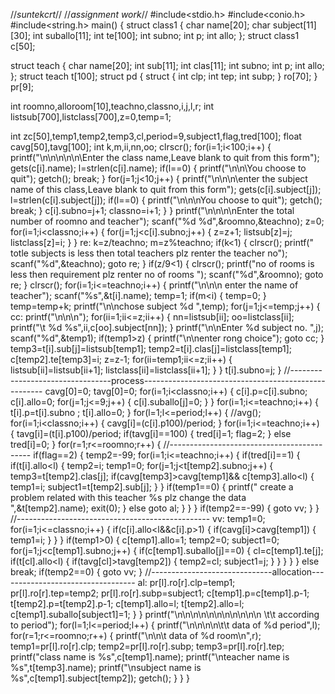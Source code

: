 //*suntekcrt*//
//*assignment work*//
#include<stdio.h> 
#include<conio.h>
#include<string.h>
main() 
{ 
struct class1 
{
char name[20];
char subject[11][30];
int suballo[11];
int te[100];
int subno;
int p;
int allo;
}; struct class1 c[50];

struct teach
{ 
char name[20];
int sub[11];
int clas[11];
int subno;
int p;
int allo;
}; struct teach t[100]; 
struct pd
{ 
struct
{
int clp;
int tep;
int subp;
} ro[70];
} pr[9];

int roomno,alloroom[10],teachno,classno,i,j,l,r;
int listsub[700],listclass[700],z=0,temp=1;

int zc[50],temp1,temp2,temp3,cl,period=9,subject1,flag,tred[100];
float cavg[50],tavg[100];
int k,m,ii,nn,oo;
clrscr();
for(i=1;i<100;i++)
{
printf("\n\n\n\n\n\Enter the class name,Leave blank to quit from this form");
gets(c[i].name);
l=strlen(c[i].name);
if(l==0) 
{
printf("\n\n\You choose to quit");
getch();
break;
}
for(j=1;j<10;j++)
{
printf("\n\n\n\enter the subject name of this class,Leave blank to quit from this form");
gets(c[i].subject[j]);
l=strlen(c[i].subject[j]);
if(l==0)
{
printf("\n\n\nYou choose to quit");
getch();
break;
}
c[i].subno=j+1;
classno=i+1;
}
}
printf("\n\n\n\nEnter the total number of roomno and teacher");
scanf("%d %d",&roomno,&teachno);
z=0;
for(i=1;i<classno;i++)
{
for(j=1;j<c[i].subno;j++)
{
z=z+1;
listsub[z]=j;
listclass[z]=i;
}
}
re: k=z/teachno;
m=z%teachno;
if(k<1)
{
clrscr();
printf(" totle subjects is less then total teachers plz renter the teacher no");
scanf("%d",&teachno);
goto re;
}
if(z/9<1)
{
clrscr();
printf("no of rooms is less then requirement plz renter no of rooms ");
scanf("%d",&roomno);
goto re;
}
clrscr();
for(i=1;i<=teachno;i++)
{
printf("\n\n\n enter the name of teacher");
scanf("%s",&t[i].name);
temp=1;
if(m<i)
{
temp=0;
}
temp=temp+k;
printf("\n\nchose subject %d ",temp);
for(j=1;j<=temp;j++)
{
cc: printf("\n\n\n");
for(ii=1;ii<=z;ii++)
{
nn=listsub[ii];
oo=listclass[ii];
printf("\t %d %s",ii,c[oo].subject[nn]);
}
printf("\n\nEnter %d subject no. ",j);
scanf("%d",&temp1);
if(temp1>z)
{
printf("\n\nenter rong choice");
goto cc;
}
temp3=t[i].sub[j]=listsub[temp1];
temp2=t[i].clas[j]=listclass[temp1];
c[temp2].te[temp3]=i;
z=z-1;
for(ii=temp1;ii<=z;ii++)
{
listsub[ii]=listsub[ii+1];
listclass[ii]=listclass[ii+1];
}
}
t[i].subno=j;
}
//---------------------------------process----------------------------------------------------- 
cavg[0]=0;
tavg[0]=0;
for(i=1;i<classno;i++)
{
c[i].p=c[i].subno;
c[i].allo=0;
for(j=1;j<=9;j++)
{
c[i].suballo[j]=0;
}
}
for(i=1;i<=teachno;i++)
{
t[i].p=t[i].subno ;
t[i].allo=0;
}
for(l=1;l<=period;l++)
{
//avg();
for(i=1;i<classno;i++)
{
cavg[i]=(c[i].p100)/period;
}
for(i=1;i<=teachno;i++)
{
tavg[i]=(t[i].p100)/period;
if(tavg[i]==100)
{
tred[i]=1;
flag=2;
}
else
tred[i]=0;
}
for(r=1;r<=roomno;r++)
{
//-------------------------------------------
if(flag==2)
{
temp2=-99;
for(i=1;i<=teachno;i++)
{
if(tred[i]==1)
{
if(t[i].allo<l)
{
temp2=i;
temp1=0;
for(j=1;j<t[temp2].subno;j++)
{
temp3=t[temp2].clas[j];
if(cavg[temp3]>cavg[temp1]&& c[temp3].allo<l)
{
temp1=i;
subject1=t[temp2].sub[j];
}
}
if(temp1==0)
{
printf(" create a problem related with this teacher %s plz change the data ",&t[temp2].name);
exit(0);
}
else
goto al;
}
}
}
if(temp2==-99)
{
goto vv;
}
}
//------------------------------------------------ 
vv: temp1=0;
for(i=1;i<=classno;i++)
{
if(c[i].allo<l&&c[i].p>1)
{
if(cavg[i]>cavg[temp1])
{
temp1=i;
}
}
}
if(temp1>0)
{
c[temp1].allo=1;
temp2=0;
subject1=0;
for(j=1;j<c[temp1].subno;j++)
{
 if(c[temp1].suballo[j]==0)
 {
  cl=c[temp1].te[j];
  if(t[cl].allo<l)
  {
   if(tavg[cl]>tavg[temp2])
   {
  temp2=cl;
   subject1=j;
   }
  }
 }
}
}
else
break;
if(temp2==0)
{
goto vv;
}
//------------------------------allocation----------------------------------
al: pr[l].ro[r].clp=temp1;
pr[l].ro[r].tep=temp2;
pr[l].ro[r].subp=subject1;
c[temp1].p=c[temp1].p-1;
t[temp2].p=t[temp2].p-1;
c[temp1].allo=l;
t[temp2].allo=l;
c[temp1].suballo[subject1]=1;
}
}
printf("\n\n\n\n\n\n\n\n\n\n\n \t\t according to period");
for(l=1;l<=period;l++)
{
printf("\n\n\n\n\t\t data of %d period",l);
for(r=1;r<=roomno;r++)
{
printf("\n\n\t data of %d room\n",r);
temp1=pr[l].ro[r].clp;
temp2=pr[l].ro[r].subp;
temp3=pr[l].ro[r].tep;
printf("class name is %s",c[temp1].name);
printf("\nteacher name is %s",t[temp3].name);
printf("\nsubject name is %s",c[temp1].subject[temp2]);
getch();
}
}
}
